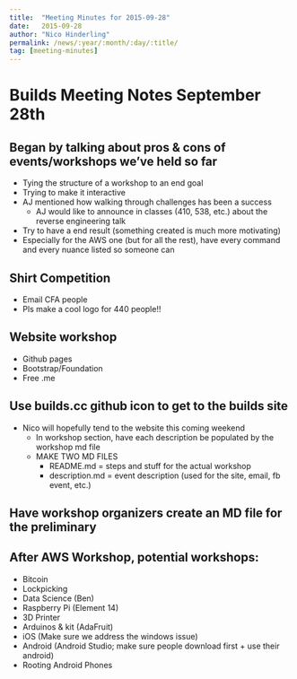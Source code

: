 ```yaml
---
title:  "Meeting Minutes for 2015-09-28"
date:   2015-09-28
author: "Nico Hinderling"
permalink: /news/:year/:month/:day/:title/
tag: [meeting-minutes]
---
```


# Builds Meeting Notes September 28th

## Began by talking about pros & cons of events/workshops we’ve held so far
- Tying the structure of a workshop to an end goal
- Trying to make it interactive
- AJ mentioned how walking through challenges has been a success
	- AJ would like to announce in classes (410, 538, etc.) about the reverse engineering talk
- Try to have a end result (something created is much more motivating)
- Especially for the AWS one (but for all the rest), have every command and every nuance listed so someone can 
 
## Shirt Competition
- Email CFA people	
- Pls make a cool logo for 440 people!!
 
## Website workshop
- Github pages
- Bootstrap/Foundation
- Free .me
 
## Use builds.cc github icon to get to the builds site
- Nico will hopefully tend to the website this coming weekend
	- In workshop section, have each description be populated by the workshop md file
	- MAKE TWO MD FILES
		- README.md = steps and stuff for the actual workshop
		- description.md = event description (used for the site, email, fb event, etc.)
 
## Have workshop organizers create an MD file for the preliminary
## After AWS Workshop, potential workshops:
- Bitcoin
- Lockpicking
- Data Science (Ben)
- Raspberry Pi (Element 14)
- 3D Printer
- Arduinos & kit (AdaFruit)
- iOS (Make sure we address the windows issue)
- Android (Android Studio; make sure people download first + use their android)
- Rooting Android Phones